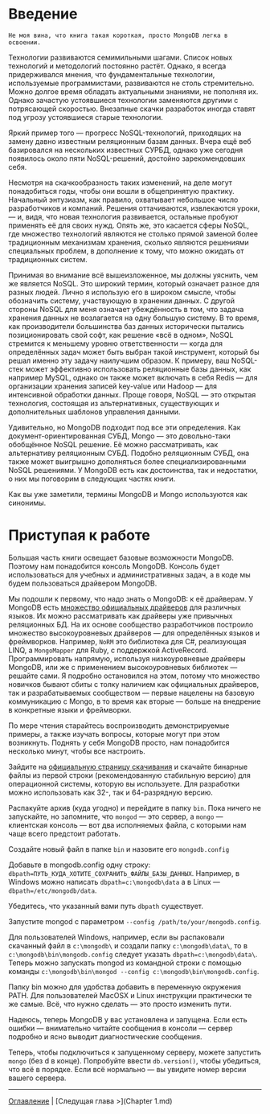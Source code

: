 # Введение
`
Не моя вина, что книга такая короткая, просто MongoDB легка в освоении.
`

Технологии развиваются семимильными шагами. Список новых технологий и методологий постоянно растёт. Однако, я всегда придерживался мнения, что фундаментальные технологии, используемые программистами, развиваются не столь стремительно. Можно долгое время обладать актуальными знаниями, не пополняя их. Однако зачастую устоявшиеся технологии заменяются другими с потрясающей скоростью. Внезапные скачки разработок иногда ставят под угрозу устоявшиеся старые технологии.

Яркий пример того — прогресс NoSQL-технологий, приходящих на замену давно известным реляционным базам данных. Вчера ещё веб базировался на нескольких известных СУРБД, однако уже сегодня появилось около пяти NoSQL-решений, достойно зарекомендовших себя.

Несмотря на скачкообразность таких изменений, на деле могут понадобиться годы, чтобы они вошли в общепринятую практику. Начальный энтузиазм, как правило, охватывает небольшое число разработчиков и компаний. Решения оттачиваются, извлекаются уроки, — и, видя, что новая технология развивается, остальные пробуют применять её для своих нужд. Опять же, это касается сферы NoSQL, где множество технологий являются не столько прямой заменой более традиционным механизмам хранения, сколько являются решениями специальных проблем, в дополнение к тому, что можно ожидать от традиционных систем.

Принимая во внимание всё вышеизложенное, мы должны уяснить, чем же является NoSQL. Это широкий термин, который означает разное для разных людей. Лично я использую его в широком смысле, чтобы обозначить систему, участвующую в хранении данных. С другой стороны NoSQL для меня означает убеждённость в том, что задача хранения данных не возлагается на одну большую систему. В то время, как производители большинства баз данных исторически пытались позиционировать свой софт, как решение «всё в одном», NoSQL стремится к меньшему уровню ответственности — когда для определённых задач может быть выбран такой инструмент, который бы решал именно эту задачу наилучшим образом. К примеру, ваш NoSQL-стек может эффективно использовать реляционные базы данных, как например MySQL, однако он также может включать в себя Redis — для организации хранения записей key-value или Hadoop — для интенсивной обработки данных. Проще говоря, NoSQL — это открытая технология, состоящая из альтернативных, существующих и дополнительных шаблонов управления данными.

Удивительно, но MongoDB подходит под все эти определения. Как документ-ориентированная СУБД, Mongo — это довольно-таки обобщённое NoSQL решение. Её можно рассматривать, как альтернативу реляционным СУБД. Подобно реляционным СУБД, она также может выигрышно дополняться более специализированными NoSQL решениями. У MongoDB есть как достоинства, так и недостатки, о них мы поговорим в следующих частях книги.

Как вы уже заметили, термины MongoDB и Mongo используются как синонимы.

# Приступая к работе
Большая часть книги освещает базовые возможности MongoDB. Поэтому нам понадобится консоль MongoDB. Консоль будет использоваться для учебных и административных задач, а в коде мы будем пользоваться драйвером MongoDB.

Мы подошли к первому, что надо знать о MongoDB: к её драйверам. У MongoDB есть [множество официальных драйверов](http://www.mongodb.org/display/DOCS/Drivers) для различных языков. Их можно рассматривать как драйверы уже привычных реляционных БД. На их основе сообщество разработчиков построило множество высокоуровневых драйверов — для определённых языков и фреймворков. Например, `NoRM` это библиотека для C#, реализующая LINQ, а `MongoMapper` для Ruby, с поддержкой ActiveRecord. Программировать напрямую, используя низкоуровневые драйверы MongoDB, или же с применением высокоуровневых библиотек — решайте сами. Я подробно остановился на этом, потому что множество новичков бывают сбиты с толку наличием как официальных драйверов, так и разрабатываемых сообществом — первые нацелены на базовую коммуникацию с Mongo, в то время как вторые — больше на внедрение в конкретные языки и фреймворки.

По мере чтения старайтесь воспроизводить демонстрируемые примеры, а также изучать вопросы, которые могут при этом возникнуть. Поднять у себя MongoDB просто, нам понадобится несколько минут, чтобы все настроить.

Зайдите на [официальную страницу скачивания](http://www.mongodb.org/downloads) и скачайте бинарные файлы из первой строки (рекомендованную стабильную версию) для операционной системы, которую вы используете. Для разработки можно использовать как 32-, так и 64-разрядную версию.

Распакуйте архив (куда угодно) и перейдите в папку `bin`. Пока ничего не запускайте, но запомните, что `mongod` — это сервер, а `mongo` — клиентская консоль — вот два исполняемых файла, с которыми нам чаще всего предстоит работать.

Создайте новый файл в папке `bin` и назовите его `mongodb.config`

Добавьте в mongodb.config одну строку:
`dbpath=ПУТЬ_КУДА_ХОТИТЕ_СОХРАНИТЬ_ФАЙЛЫ_БАЗЫ_ДАННЫХ`. Например, в Windows можно написать `dbpath=c:\mongodb\data` а в Linux — `dbpath=/etc/mongodb/data`.

Убедитесь, что указанный вами путь `dbpath` существует.

Запустите mongod с параметром `--config /path/to/your/mongodb.config`.

Для пользователей Windows, например, если вы распаковали скачанный файл в `c:\mongodb\` и создали папку `c:\mongodb\data\`, то в `c:\mongodb\bin\mongodb.config` следует указать `dbpath=c:\mongodb\data\`. Теперь можно запускать mongod из командной строки с помощью команды `c:\mongodb\bin\mongod --config c:\mongodb\bin\mongodb.config`.

Папку bin можно для удобства добавить в переменную окружения PATH. Для пользователей MacOSX и Linux инструкции практически те же самые. Всё, что нужно сделать — это просто изменить пути.

Надеюсь, теперь MongoDB у вас установлена и запущена. Если есть ошибки — внимательно читайте сообщения в консоли — сервер подробно и ясно выводит диагностические сообщения.

Теперь, чтобы подключиться к запущенному серверу, можете запустить `mongo` (без d в конце). Попробуйте ввести `db.version()`, чтобы убедиться, что всё в порядке. Если всё нормально — вы увидите номер версии вашего сервера.

---
[Оглавление](Contents.md) | [Следущая глава >](Chapter 1.md)